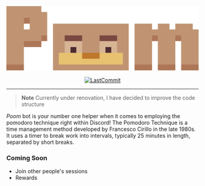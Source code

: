 <p align="center">
  <img src="./media/exported/poom_banner.png"/>
</p>

<div align="center">

<a href="#">![LastCommit](https://img.shields.io/github/last-commit/asror1/poom-bot/master?style=flat-square&color=c09473)</a>

</div>

<hr>

> **Note**
> Currently under renovation, I have decided to improve the code structure

_Poom_ bot is your number one helper when it comes to employing the pomodoro technique right within Discord! The Pomodoro Technique is a time management method developed by Francesco Cirillo in the late 1980s. It uses a timer to break work into intervals, typically 25 minutes in length, separated by short breaks.

### Coming Soon

- Join other people's sessions
- Rewards
